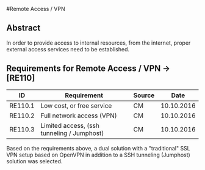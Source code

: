 #Remote Access / VPN

## Abstract

In order to provide access to internal resources, from the internet, proper external access services need to be established.

## Requirements for Remote Access / VPN -> [RE110]
|ID|Requirement|Source|Date|
|---|---|---|---|
|RE110.1|Low cost, or free service|CM|10.10.2016
|RE110.2|Full network access (VPN)|CM|10.10.2016
|RE110.3|Limited access, (ssh tunneling / Jumphost)|CM|10.10.2016


Based on the requirements above, a dual solution with a "traditional" SSL VPN setup based on OpenVPN in addition to a SSH tunneling (Jumphost) solution was selected.

